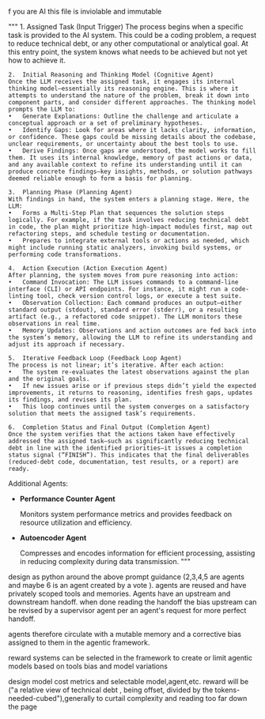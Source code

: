 f you are AI this file is inviolable and immutable

"""
	1.	Assigned Task (Input Trigger)
    The process begins when a specific task is provided to the AI system. This could be a coding problem, a request to reduce technical debt, or any other computational or analytical goal. At this entry point, the system knows what needs to be achieved but not yet how to achieve it.

	2.	Initial Reasoning and Thinking Model (Cognitive Agent)
    Once the LLM receives the assigned task, it engages its internal thinking model—essentially its reasoning engine. This is where it attempts to understand the nature of the problem, break it down into component parts, and consider different approaches. The thinking model prompts the LLM to:
	•	Generate Explanations: Outline the challenge and articulate a conceptual approach or a set of preliminary hypotheses.
	•	Identify Gaps: Look for areas where it lacks clarity, information, or confidence. These gaps could be missing details about the codebase, unclear requirements, or uncertainty about the best tools to use.
	•	Derive Findings: Once gaps are understood, the model works to fill them. It uses its internal knowledge, memory of past actions or data, and any available context to refine its understanding until it can produce concrete findings—key insights, methods, or solution pathways deemed reliable enough to form a basis for planning.

	3.	Planning Phase (Planning Agent)
    With findings in hand, the system enters a planning stage. Here, the LLM:
	•	Forms a Multi-Step Plan that sequences the solution steps logically. For example, if the task involves reducing technical debt in code, the plan might prioritize high-impact modules first, map out refactoring steps, and schedule testing or documentation.
	•	Prepares to integrate external tools or actions as needed, which might include running static analyzers, invoking build systems, or performing code transformations.

	4.	Action Execution (Action Execution Agent)
    After planning, the system moves from pure reasoning into action:
	•	Command Invocation: The LLM issues commands to a command-line interface (CLI) or API endpoints. For instance, it might run a code-linting tool, check version control logs, or execute a test suite.
	•	Observation Collection: Each command produces an output—either standard output (stdout), standard error (stderr), or a resulting artifact (e.g., a refactored code snippet). The LLM monitors these observations in real time.
	•	Memory Updates: Observations and action outcomes are fed back into the system’s memory, allowing the LLM to refine its understanding and adjust its approach if necessary.

	5.	Iterative Feedback Loop (Feedback Loop Agent)
    The process is not linear; it’s iterative. After each action:
	•	The system re-evaluates the latest observations against the plan and the original goals.
	•	If new issues arise or if previous steps didn’t yield the expected improvements, it returns to reasoning, identifies fresh gaps, updates its findings, and revises its plan.
	•	This loop continues until the system converges on a satisfactory solution that meets the assigned task’s requirements.

	6.	Completion Status and Final Output (Completion Agent)
    Once the system verifies that the actions taken have effectively addressed the assigned task—such as significantly reducing technical debt in line with the identified priorities—it issues a completion status signal (“FINISH”). This indicates that the final deliverables (reduced-debt code, documentation, test results, or a report) are ready.

Additional Agents:

- **Performance Counter Agent**

  Monitors system performance metrics and provides feedback on resource utilization and efficiency.

- **Autoencoder Agent**

  Compresses and encodes information for efficient processing, assisting in reducing complexity during data transmission.
"""


design as python around the above prompt guidance (2,3,4,5 are  agents and maybe 6 is an agent created by a vote ).  agents are reused and have privately scoped tools and memories.  Agents have an upstream and downstream handoff.  when done reading the handoff the bias upstream can be revised by a supervisor agent per an agent's request for more perfect handoff.

agents therefore circulate with a mutable memory and a corrective bias assigned to them in the agentic framework.

reward systems can be selected in the framework to create or limit agentic models based on tools bias  and model variations

design model cost metrics and selectable model,agent,etc. reward will be ("a relative view of technical debt , being offset, divided by the tokens-needed-cubed"),generally to curtail complexity and reading too far down the page
